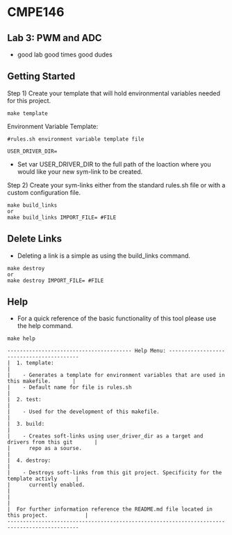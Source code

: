 # CMPE146
## Lab 3: PWM and ADC
- good lab good times good dudes

## Getting Started

Step 1) Create your template that will hold environmental variables needed for this project. 

```
make template
```

Environment Variable Template: 
```
#rules.sh environment variable template file

USER_DRIVER_DIR=
```
- Set var USER_DRIVER_DIR to the full path of the loaction where you would like your new sym-link to be created.


Step 2) Create your sym-links either from the standard rules.sh file or with a custom configuration file. 
```
make build_links
or
make build_links IMPORT_FILE= #FILE
```

## Delete Links
- Deleting a link is a simple as using the build_links command.
```
make destroy
or
make destroy IMPORT_FILE= #FILE
```

## Help
- For a quick reference of the basic functionality of this tool please use the help command. 
```
make help
```
```
---------------------------------------- Help Menu: -----------------------------------------
|  1. template:                                                                             |
|    - Generates a template for environment variables that are used in this makefile.       |
|    - Default name for file is rules.sh                                                    |
|  2. test:                                                                                 |
|    - Used for the development of this makefile.                                           |
|  3. build:                                                                                |
|    - Creates soft-links using user_driver_dir as a target and drivers from this git       |
|      repo as a sourse.                                                                    |
|  4. destroy:                                                                              |
|    - Destroys soft-links from this git project. Specificity for the template activly      |
|      currently enabled.                                                                   |
|                                                                                           |
|  For further information reference the README.md file located in this project.            |
---------------------------------------------------------------------------------------------
```

